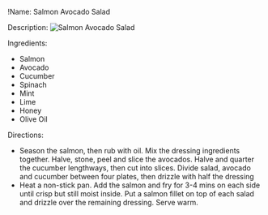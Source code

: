 !Name: Salmon Avocado Salad

Description:
![Salmon Avocado Salad](https://www.themealdb.com/images/media/meals/1549542994.jpg "Salmon Avocado Salad")

Ingredients:
- Salmon
- Avocado
- Cucumber
- Spinach
- Mint
- Lime
- Honey
- Olive Oil

Directions:
- Season the salmon, then rub with oil. Mix the dressing ingredients together. Halve, stone, peel and slice the avocados. Halve and quarter the cucumber lengthways, then cut into slices. Divide salad, avocado and cucumber between four plates, then drizzle with half the dressing
- Heat a non-stick pan. Add the salmon and fry for 3-4 mins on each side until crisp but still moist inside. Put a salmon fillet on top of each salad and drizzle over the remaining dressing. Serve warm.
